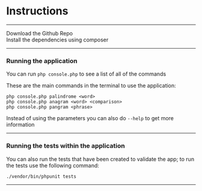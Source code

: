 # Instructions
***

Download the Github Repo  
Install the dependencies using composer

***

### Running the application
You can run `php console.php` to see a list of all of the commands

These are the main commands in the terminal to use the application:

`php console.php palindrome <word>`  
`php console.php anagram <word> <comparison>`  
`php console.php pangram <phrase>`

Instead of using the parameters you can also do `--help` to get more information

***

### Running the tests within the application
You can also run the tests that have been created to validate the app; to run the tests use the following command:

`./vendor/bin/phpunit tests`

***